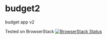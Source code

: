 # budget2
budget app v2

Tested on BrowserStack
[![BrowserStack Status](https://www.browserstack.com/automate/badge.svg?badge_key=RGpyeEVpUGZzTzA5TXJRSk1KWWJBMGZwRmE1ekJSK28xZ1B3KzJSdE9yZz0tLU1PTjlEZHFmckt3bkJETUdLdEExbHc9PQ==--e453b613d9356bd2777fcbce87cf467edc6fd1b0)](https://www.browserstack.com/automate/public-build/RGpyeEVpUGZzTzA5TXJRSk1KWWJBMGZwRmE1ekJSK28xZ1B3KzJSdE9yZz0tLU1PTjlEZHFmckt3bkJETUdLdEExbHc9PQ==--e453b613d9356bd2777fcbce87cf467edc6fd1b0)
